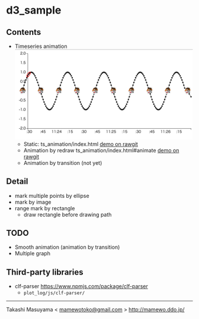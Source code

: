 d3_sample
=========

Contents
--------
* Timeseries animation ![ts animation screenshot](img/ts_animation.png)
    * Static: ts_animation/index.html [demo on rawgit](https://rawgit.com/mamewotoko/d3_sample/master/ts_animation/index.html)
    * Animation by redraw ts_animation/index.html#animate [demo on rawgit](https://rawgit.com/mamewotoko/d3_sample/master/ts_animation/index.html#animate)
    * Animation by transition (not yet)

Detail
------
* mark multiple points by ellipse
* mark by image
* range mark by rectangle
    * draw rectangle before drawing path

TODO
----
* Smooth animation (animation by transition)
* Multiple graph


Third-party libraries
----------------------
* clf-parser <https://www.npmjs.com/package/clf-parser>
  * `plot_log/js/clf-parser/`

----
Takashi Masuyama < mamewotoko@gmail.com >
http://mamewo.ddo.jp/
